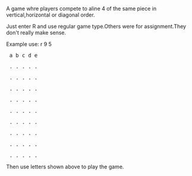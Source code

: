 A game whre players compete to aline 4 of the same piece in vertical,horizontal or diagonal order.

Just enter R and use regular game type.Others were for assignment.They don't really make sense.


Example use:
r
9
5

<pre> a b c d e </pre>
<pre> . . . . .</pre>
<pre> . . . . .</pre>
<pre> . . . . .</pre>
<pre> . . . . .</pre>
<pre> . . . . .</pre>
<pre> . . . . .</pre>
<pre> . . . . .</pre>
<pre> . . . . .</pre>
<pre> . . . . .</pre>

Then use letters shown above to play the game.

